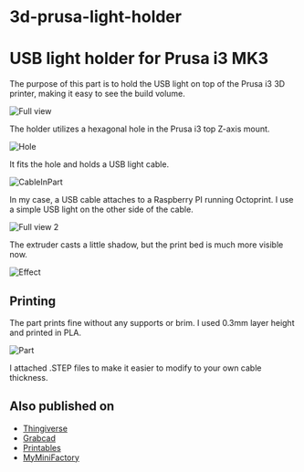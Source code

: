 # 3d-prusa-light-holder
USB light holder for Prusa i3 MK3
==

The purpose of this part is to hold the USB light on top of the Prusa i3 3D printer, making it easy to see the build volume.

![Full view](/img/FullView1.jpg)


The holder utilizes a hexagonal hole in the Prusa i3 top Z-axis mount.

![Hole](/img/HexHole.jpg)

It fits the hole and holds a USB light cable.

![CableInPart](/img/CableInPart.jpg)


In my case, a USB cable attaches to a Raspberry PI running Octoprint. I use a simple USB light on the other side of the cable.

![Full view 2](/img/FullView2.jpg)

The extruder casts a little shadow, but the print bed is much more visible now.

![Effect](/img/Effect.jpg)


Printing
--
The part prints fine without any supports or brim. I used 0.3mm layer height and printed in PLA.

![Part](/img/Part.jpg)

I attached .STEP files to make it easier to modify to your own cable thickness.

Also published on
--
* [Thingiverse](https://www.thingiverse.com/thing:5641377)
* [Grabcad](https://grabcad.com/library/prusa-i3-light-holder-1)
* [Printables](https://www.printables.com/model/320510-prusa-i3-light-holder)
* [MyMiniFactory](https://www.myminifactory.com/object/3d-print-prusa-i3-light-holder-257316)

